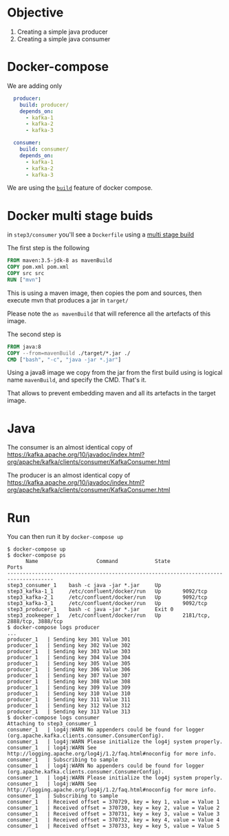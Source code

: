 # Objective

1. Creating a simple java producer
1. Creating a simple java consumer

# Docker-compose

We are adding only 

```yml
  producer:
    build: producer/
    depends_on:
      - kafka-1
      - kafka-2
      - kafka-3

  consumer:
    build: consumer/
    depends_on:
      - kafka-1
      - kafka-2
      - kafka-3
```

We are using the [`build`](https://docs.docker.com/compose/compose-file/compose-file-v2/#build) feature of docker compose.

# Docker multi stage buids

in `step3/consumer` you'll see a `Dockerfile` using a [multi stage build](https://docs.docker.com/engine/userguide/eng-image/multistage-build/#use-multi-stage-builds) 

The first step is the following
```Dockerfile
FROM maven:3.5-jdk-8 as mavenBuild
COPY pom.xml pom.xml
COPY src src
RUN ["mvn"]
```

This is using a maven image, then copies the pom and sources, then execute mvn that produces a jar in `target/`

Please note the `as mavenBuild` that will reference all the artefacts of this image.

The second step is 

```Dockerfile
FROM java:8
COPY --from=mavenBuild ./target/*.jar ./
CMD ["bash", "-c", "java -jar *.jar"]
```

Using a java8 image we copy from the jar from the first build using is logical name `mavenBuild`, and specify the CMD. That's it.

That allows to prevent embedding maven and all its artefacts in the target image.

# Java

The consumer is an almost identical copy of https://kafka.apache.org/10/javadoc/index.html?org/apache/kafka/clients/consumer/KafkaConsumer.html

The producer is an almost identical copy of https://kafka.apache.org/10/javadoc/index.html?org/apache/kafka/clients/consumer/KafkaConsumer.html


# Run

You can then run it by `docker-compose up`

```
$ docker-compose up
$ docker-compose ps
      Name                   Command            State               Ports
-------------------------------------------------------------------------------------
step3_consumer_1    bash -c java -jar *.jar     Up
step3_kafka-1_1     /etc/confluent/docker/run   Up       9092/tcp
step3_kafka-2_1     /etc/confluent/docker/run   Up       9092/tcp
step3_kafka-3_1     /etc/confluent/docker/run   Up       9092/tcp
step3_producer_1    bash -c java -jar *.jar     Exit 0
step3_zookeeper_1   /etc/confluent/docker/run   Up       2181/tcp, 2888/tcp, 3888/tcp
$ docker-compose logs producer
...
producer_1   | Sending key 301 Value 301
producer_1   | Sending key 302 Value 302
producer_1   | Sending key 303 Value 303
producer_1   | Sending key 304 Value 304
producer_1   | Sending key 305 Value 305
producer_1   | Sending key 306 Value 306
producer_1   | Sending key 307 Value 307
producer_1   | Sending key 308 Value 308
producer_1   | Sending key 309 Value 309
producer_1   | Sending key 310 Value 310
producer_1   | Sending key 311 Value 311
producer_1   | Sending key 312 Value 312
producer_1   | Sending key 313 Value 313
$ docker-compose logs consumer
Attaching to step3_consumer_1
consumer_1   | log4j:WARN No appenders could be found for logger (org.apache.kafka.clients.consumer.ConsumerConfig).
consumer_1   | log4j:WARN Please initialize the log4j system properly.
consumer_1   | log4j:WARN See http://logging.apache.org/log4j/1.2/faq.html#noconfig for more info.
consumer_1   | Subscribing to sample
consumer_1   | log4j:WARN No appenders could be found for logger (org.apache.kafka.clients.consumer.ConsumerConfig).
consumer_1   | log4j:WARN Please initialize the log4j system properly.
consumer_1   | log4j:WARN See http://logging.apache.org/log4j/1.2/faq.html#noconfig for more info.
consumer_1   | Subscribing to sample
consumer_1   | Received offset = 370729, key = key 1, value = Value 1
consumer_1   | Received offset = 370730, key = key 2, value = Value 2
consumer_1   | Received offset = 370731, key = key 3, value = Value 3
consumer_1   | Received offset = 370732, key = key 4, value = Value 4
consumer_1   | Received offset = 370733, key = key 5, value = Value 5
```

